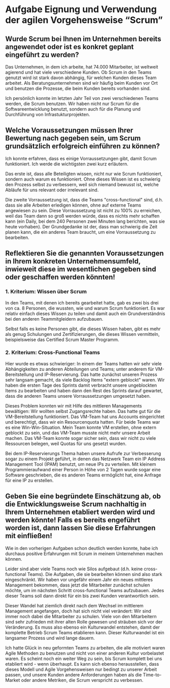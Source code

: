 <!-- markdownlint-disable-file MD026 -->
# Aufgabe Eignung und Verwendung der agilen Vorgehensweise “Scrum”

## Wurde Scrum bei Ihnen im Unternehmen bereits angewendet oder ist es konkret geplant eingeführt zu werden?

Das Unternehmen, in dem ich arbeite, hat 74.000 Mitarbeiter, ist weltweit
agierend und hat viele verschiedene Kunden. Ob Scrum in den Teams genutzt wird
ist stark davon abhängig, für welchen Kunden dieses Team arbeitet. Als
Beratungsunternehmen sind wir häufig beim Kunden vor Ort und benutzen die
Prozesse, die beim Kunden bereits vorhanden sind.

Ich persönlich konnte im letzten Jahr Teil von zwei verschiedenen Teams werden,
die Scrum benutzen. Wir haben nicht nur Scrum für die Softwareentwicklung
benutzt, sondern auch für die Planung und Durchführung von Infrastukturprojekten.

## Welche Voraussetzungen müssen Ihrer Bewertung nach gegeben sein, um Scrum grundsätzlich erfolgreich einführen zu können?

Ich konnte erfahren, dass es einige Vorraussetzungen gibt, damit Scrum
funktioniert. Ich werde die wichtigsten zwei kurz erläutern.

Das erste ist, dass alle Beteiligten wissen, nicht
nur wie Scrum funktioniert, sondern auch warum es funktioniert. Ohne dieses
Wissen ist es schwierig den Prozess selbst zu verbessern, weil sich niemand
bewusst ist, welche Abläufe für uns relevant oder irrelevant sind.

Die zweite Vorraussetzung ist, dass die Teams "cross-functional" sind, d.h. dass
sie alle Arbeiten erledigen können, ohne auf externe Teams angewiesen zu sein.
Diese Vorraussetzung ist nicht zu 100% zu erreichen, weil das Team dann so groß
werden würde, dass es nichts mehr schaffen kann (ein Daily, bei dem 240
Personen zwei Minuten lang berichten, was sie heute vorhaben). Der Grundgedanke
ist der, dass man schwierig die Zeit planen kann, die ein anderes Team braucht,
um eine Vorraussetzung zu bearbeiten.

## Reflektieren Sie die genannten Voraussetzungen in Ihrem konkreten Unternehmensumfeld, inwieweit diese im wesentlichen gegeben sind oder geschaffen werden könnten!

### 1. Kriterium: Wissen über Scrum

In den Teams, mit denen ich bereits gearbeitet hatte, gab es zwei bis drei von
ca. 8 Personen, die wussten, wie und warum Scrum funktioniert. Es war relativ
einfach dieses Wissen zu teilen und damit auch ein Grundverständnis bei den
anderen Teammitgleidern aufzubauen.

Selbst falls es keine Personen gibt, die dieses Wissen haben, gibt es mehr als
genug Schulungen und Zertifizierungen, die dieses Wissen vermitteln,
beispielsweise das Certified Scrum Master Programm.

### 2. Kriterium: Cross-Functional Teams

Hier wurde es etwas schwieriger: In einem der Teams hatten wir sehr viele
Abhängigkeiten zu anderen Abteilungen und Teams; unter anderem für
VM-Bereitstellung und IP-Reservierung. Das hatte
zunächst unseren Prozess sehr langsam gemacht, da viele Backlog Items
"extern geblockt" waren. Wir haben die ersten Tage des Sprints damit
verbracht unsere ungeblockten Items zu bearbeiten und haben dann den Rest des
Sprints darauf gewartet, dass die anderen Teams unsere Vorraussetzungen
umgesetzt haben.

Dieses Problem konnten wir mit Hilfe des mittleren Managements
bewältigen: Wir wollten selbst Zugangsrechte haben. Das hatte gut für die
VM-Bereitstellung funktioniert. Das VM-Team hat uns Accounts eingerichtet und
berechtigt, dass wir ein Resourcenquota hatten. Für beide Teams war es eine
Win-Win-Situation. Mein Team konnte VM erstellen, ohne extern geblockt zu sein,
und das VM-Team musste nicht mehr unsere Arbeit machen. Das VM-Team konnte
sogar sicher sein, dass wir nicht zu viele Ressourcen belegen, weil Quotas
für uns gesetzt wurden.

Bei dem IP-Reservierungs Thema haben unsere Aufrufe zur Verbesserung sogar zu
einem Projekt geführt, in denen das Netzwerk Team ein IP Address Management Tool
(IPAM) benutzt, um neue IPs zu verteilen. Mit kleinem Programmieraufwand einer
Person in Höhe von 2 Tagen wurde sogar eine Software geschrieben, die es anderen
Teams ermöglicht hat, eine Anfrage für eine IP zu erstellen.

## Geben Sie eine begründete Einschätzung ab, ob die Entwicklungsweise Scrum nachhaltig in Ihrem Unternehmen etabliert werden wird und werden könnte! Falls es bereits engeführt worden ist, dann lassen Sie diese Erfahrungen mit einfließen!

Wie in den vorherigen Aufgaben schon deutlich werden konnte, habe ich durchaus
positive Erfahrungen mit Scrum in meinem Unternehmen machen können.

Leider sind aber viele Teams noch wie Silos aufgebaut (d.h. keine
cross-functional Teams). Die Aufgaben, die sie bearbeiten können sind also stark
eingeschränkt. Wir haben vor ungefähr einem Jahr ein neues mittleres Management
bekommen, dass jetzt die Mitarbeiter zunächst schulen möchte, um im nächsten
Schritt cross-functional Teams aufzubauen. Jedes dieser Teams soll dann direkt
für ein bis zwei Kunden verantwortlich sein.

Dieser Wandel hat ziemlich direkt nach dem Wechsel im mittlerem Management
angefangen, doch hat sich nicht viel verändert: Wir sind immer noch dabei die
Mitarbeiter zu schulen. Viele von den Mitarbeitern sind sehr zufrieden mit ihrer
alten Rolle gewesen und sträuben sich vor der Veränderung. Es muss also ebenso
ein Kulturwandel entstehen, damit der komplette Betrieb Scrum Teams etablieren
kann. Dieser Kulturwandel ist ein langsamer Prozess und wird lange dauern.

Ich hatte Glück in neu geformten Teams zu arbeiten, die alle motiviert waren Agile
Methoden zu benutzen und nicht von einer anderen Kultur vorbelastet waren. Es scheint
noch ein weiter Weg zu sein, bis Scrum komplett bei uns etabliert wird - wenn
überhaupt. Es kann sich ebenso herausstellen, dass dieses Modell und Agile
Vorgehensweisen nur bedingt zu unserer Arbeit passen, und unsere Kunden andere
Anforderungen haben als die Time-to-Market oder andere Metriken, die Scrum
verspricht zu verbessen.
